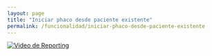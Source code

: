 ```yaml
---
layout: page
title: "Iniciar phaco desde paciente existente"
permalink: /funcionalidad/iniciar-phaco-desde-paciente-existente
---
```





[![Video de Reporting](https://docs.phacobook.com/assets/images/videoThumbnail.png)](https://www.phacobook.com/assets/video/registerUserAdminSample.mp4 "titulo del vídeo")
